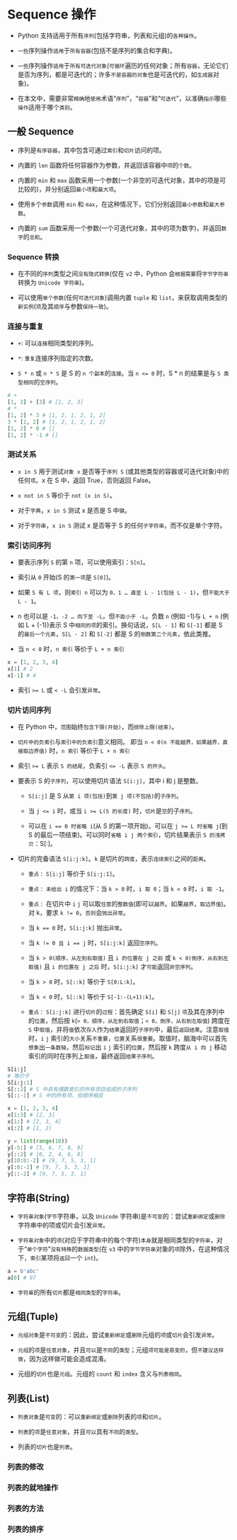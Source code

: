 # Sequence 操作

* Python 支持适用于所有`序列`(包括字符串，列表和元组)的`各种操作`。

* `一些`序列操作`适用`于`所有容器`(包括不是序列的集合和字典)。

* `一些`序列操作`适用`于`所有可迭代对象`(`可循环`遍历的任何对象；所有`容器`，无论它们是否为序列，都是可迭代的；许多`不是容器的对象`也是可迭代的，如`生成器`对象)。

* 在本文中，需要非常`精确`地`使用`术语“`序列`”，“`容器`”和“`可迭代`”，以准确`指示`哪些`操作`适用于哪个`类别`。

## 一般 Sequence

* 序列是`有序容器`，其中包含可通过`索引`和`切片`访问的项。

* 内置的 `len` 函数将任何容器作为参数，并返回该容器中`项`的`个数`。

* 内置的 `min` 和 `max` 函数采用一个参数(一个非空的可迭代对象，其中的项是可比较的)，并分别返回`最小项`和`最大项`。

* 使用`多`个`参数`调用 `min` 和 `max`，在这种情况下，它们分别返回`最小参数`和`最大参数`。

* 内置的 `sum` 函数采用一个参数(一个可迭代对象，其中的项为数字)，并返回`数字`的`总和`。

### Sequence 转换

* 在不同的`序列`类型之间`没有隐式转换`(仅在 `v2` 中，Python 会`根据需要`将`字节字符串`转换为 `Unicode 字符串`)。

* 可以使用`单个参数`(任何`可迭代对象`)调用内置 `tuple` 和 `list`，来获取调用类型的`新实例`(`项`及其`顺序`与参数`保持一致`)。

### 连接与重复

* `+`: 可以`连接`相同类型的序列。

* `*`: `重复`连接序列指定的次数。

* `S * n` 或 `n * S` 是 S 的 `n 个副本`的`连接`。当 `n <= 0` 时，S * n 的结果是与 `S 类型相同`的`空序列`。

```python
# +
[1, 2] + [3] # [1, 2, 3]
# *
[1, 2] * 3 # [1, 2, 1, 2, 1, 2]
3 * [1, 2] # [1, 2, 1, 2, 1, 2]
[1, 2] * 0 # []
[1, 2] * -1 # []
```

### 测试关系

* `x in S` 用于测试`对象 x` 是否等于`序列 S` (或其他类型的容器或可迭代对象)中的任何`项`。x 在 S 中，返回 True，否则返回 False。

* `x not in S` 等价于 `not (x in S)`。

* 对于`字典`，`x in S` 测试 x 是否是 S 中`键`。

* 对于`字符串`，`x in S` 测试 x 是否等于 S 的任何`子字符串`，而不仅是单个字符。

### 索引访问序列

* 要表示序列 `S` 的第 `n` 项，可以使用索引：`S[n]`。

* 索引从 `0` 开始(S 的`第一项`是 `S[0]`)。

* 如果 `S 有 L 项`，则`索引 n` 可以为 `0、1 … 直至 L - 1(包括 L - 1)`，但`不能大于 L - 1`。

* n 也可以是 `-1，-2 … 向下至 -L`，但`不能小于 -L`。负数 `n` (例如 -1)与 `L + n` (例如 L + (-1))表示 S 中`相同的项`的索引。换句话说，`S[L - 1]` 和 `S[-1]` 都是 S 的`最后一个元素`，`S[L - 2]` 和 `S[-2]` 都是 S 的`倒数第二个元素`，依此类推。

* 当 `n < 0` 时，`n 索引` 等价于 `L + n 索引`

```python
x = [1, 2, 3, 4]
x[1] # 2
x[-1] # 4
```

* 索引 `>= L` 或 `< -L` 会引发`异常`。

### 切片访问序列

* 在 Python 中，`范围`始终`包含下限(开始)`，而`排除上限(结束)`。

* `切片中的负索引`与`索引中的负索引`意义相同。 即当 `n < 0(n 不能越界，如果越界，直接取边界值)` 时，`n 索引` 等价于 `L + n 索引`

* 索引 `>= L` 表示 `S 的结尾`，负索引 `<= -L` 表示 `S 的开头`。

* 要表示 S 的`子序列`，可以使用切片语法 `S[i:j]`，其中 i 和 j 是整数。

  * `S[i:j]` 是 S 从`第 i 项(包括)`到`第 j 项(不包括)`的`子序列`。

  * 当 `j <= i` 时，或当 `i >= L(S 的长度)` 时，`切片`是`空`的子`序列`。

  * 可以在 `i == 0 时省略 i`(从 S 的第一项开始)。可以在 `j >= L 时省略 j`(到 S 的最后一项结束)。可以同时`省略 i j 两个索引`，切片结果表示 `S 的浅拷贝`：S[:]。

* 切片的完备语法 `S[i:j:k]`。`k` 是切片的`跨度`，表示`连续索引`之间的`距离`。

  * `重点：` `S[i:j]` 等价于 `S[i:j:1]`。

  * `重点：` `未给出 i` 的情况下：当 `k > 0` 时，`i 取 0`；当 `k < 0` 时，`i 取 -1`。

  * `重点：` 在切片中 `i` `j` 可以取`任意`的`整数值`(即可以`越界`。如果`越界`，`取边界值`)。对 k，要求 `k != 0`，`否则`会`抛出异常`。

  * 当 `k == 0` 时，`S[i:j:k]` 抛出`异常`。

  * 当 `k != 0 且 i == j` 时，`S[i:j:k]` 返回`空序列`。

  * 当 `k > 0(顺序，从左到右取值)` 且 `i 的位置在 j 之前` 或 `k < 0(倒序，从右到左取值)` 且 `i 的位置在 j 之后` 时，`S[i:j:k]` 才`可能`返回`非空序列`。

  * 当 `k > 0` 时，`S[::k]` 等价于 `S[0:L:k]`。

  * 当 `k < 0` 时，`S[::k]` 等价于 `S[-1:-(L+1):k]`。

  * `重点：` `S[i:j:k]` 进行`切片`的`过程`：首先确定 `S[i]` 和 `S[j]` `项`及其在序列中的`位置`，然后按 `k`(`> 0，顺序，从左到右取值`；`< 0，倒序，从右到左取值`) 跨度在 `S` 中`取值`，并将`值`依次`存入`作为`结果`返回的`子序列`中，最后`返回结果`。注意`取值`时，`i` `j` 索引的`大小`关系`不重要`，`位置`关系`很重要`。取值时，脑海中可以首先`想象`出`一条数轴`，然后`标记`出 `i` `j` 索引的`位置`，然后按 `k` 跨度`从 i 向 j` 移动索引的同时在序列上`取值`，最终返回`结果子序列`。

```python
S[i:j]
# 等价于
S[i:j:1]
S[::2] # S 中具有偶数索引的所有项目组成的子序列
S[::-1] # S 中的所有项，但顺序相反
```

```python
x = [1, 2, 3, 4]
x[1:3] # [2, 3]
x[1:] # [2, 3, 4]
x[:2] # [1, 2]
```

```python
y = list(range(10))
y[-5:] # [5, 6, 7, 8, 9]
y[::2] # [0, 2, 4, 6, 8]
y[10:0:-2] # [9, 7, 5, 3, 1]
y[:0:-2] # [9, 7, 5, 3, 1]
y[::-2] # [9, 7, 5, 3, 1]
```

## 字符串(String)

* `字符串对象`(`字节`字符串，以及 `Unicode` 字符串)是`不可变`的：尝试`重新绑定`或`删除`字符串中的项或切片会引发`异常`。

* `字符串对象`中的`项`(对应于字符串中的每个字符)`本身`就是相同类型的`字符串`，对于“`单个字符`”`没有特殊`的`数据类型`(在 `v3` 中的`字节字符串`对象的`项`除外，在这种情况下，`索引`某项将`返回`一个 `int`)。

```python
a = b'abc'
a[0] # 97
```

* `字符串`的所有`切片`都是`相同类型`的`字符串`。

## 元组(Tuple)

* `元组对象`是`不可变`的：因此，尝试`重新绑定`或`删除`元组的`项`或`切片`会引发`异常`。

* `元组`的`项`是`任意对象`，并且`可以`是`不同`的`类型`；元组`项可能是易变的`，但`不建议这样做`，因为这样做可能会造成混淆。

* 元组的`切片`也是`元组`。元组的 `count` 和 `index` 含义与`列表相同`。

## 列表(List)

* `列表对象`是`可变`的：可以`重新绑定`或`删除`列表的`项`和`切片`。

* `列表`的`项`是`任意对象`，并且`可以`具有`不同`的`类型`。

* 列表的`切片`也是`列表`。

### 列表的修改

### 列表的就地操作

### 列表的方法

### 列表的排序

